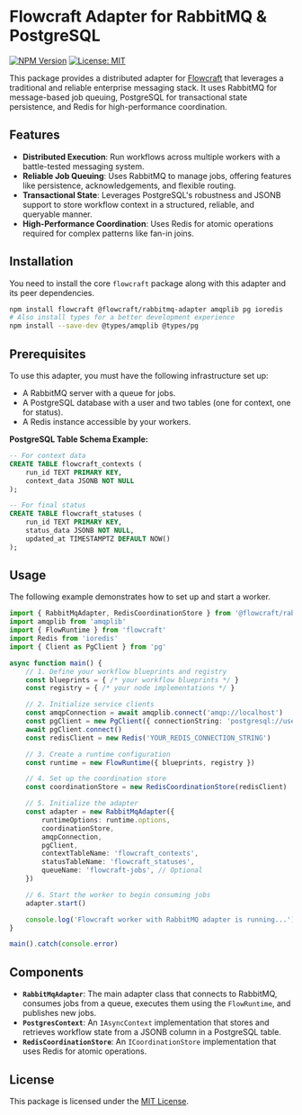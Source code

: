 # Flowcraft Adapter for RabbitMQ & PostgreSQL

[![NPM Version](https://img.shields.io/npm/v/@flowcraft/rabbitmq-adapter.svg)](https://www.npmjs.com/package/@flowcraft/rabbitmq-adapter)
[![License: MIT](https://img.shields.io/badge/License-MIT-yellow.svg)](https://opensource.org/licenses/MIT)

This package provides a distributed adapter for [Flowcraft](https://www.npmjs.com/package/flowcraft) that leverages a traditional and reliable enterprise messaging stack. It uses RabbitMQ for message-based job queuing, PostgreSQL for transactional state persistence, and Redis for high-performance coordination.

## Features

- **Distributed Execution**: Run workflows across multiple workers with a battle-tested messaging system.
- **Reliable Job Queuing**: Uses RabbitMQ to manage jobs, offering features like persistence, acknowledgements, and flexible routing.
- **Transactional State**: Leverages PostgreSQL's robustness and JSONB support to store workflow context in a structured, reliable, and queryable manner.
- **High-Performance Coordination**: Uses Redis for atomic operations required for complex patterns like fan-in joins.

## Installation

You need to install the core `flowcraft` package along with this adapter and its peer dependencies.

```bash
npm install flowcraft @flowcraft/rabbitmq-adapter amqplib pg ioredis
# Also install types for a better development experience
npm install --save-dev @types/amqplib @types/pg
```

## Prerequisites

To use this adapter, you must have the following infrastructure set up:
- A RabbitMQ server with a queue for jobs.
- A PostgreSQL database with a user and two tables (one for context, one for status).
- A Redis instance accessible by your workers.

**PostgreSQL Table Schema Example:**
```sql
-- For context data
CREATE TABLE flowcraft_contexts (
    run_id TEXT PRIMARY KEY,
    context_data JSONB NOT NULL
);

-- For final status
CREATE TABLE flowcraft_statuses (
    run_id TEXT PRIMARY KEY,
    status_data JSONB NOT NULL,
    updated_at TIMESTAMPTZ DEFAULT NOW()
);
```

## Usage

The following example demonstrates how to set up and start a worker.

```typescript
import { RabbitMqAdapter, RedisCoordinationStore } from '@flowcraft/rabbitmq-adapter'
import amqplib from 'amqplib'
import { FlowRuntime } from 'flowcraft'
import Redis from 'ioredis'
import { Client as PgClient } from 'pg'

async function main() {
	// 1. Define your workflow blueprints and registry
	const blueprints = { /* your workflow blueprints */ }
	const registry = { /* your node implementations */ }

	// 2. Initialize service clients
	const amqpConnection = await amqplib.connect('amqp://localhost')
	const pgClient = new PgClient({ connectionString: 'postgresql://user:pass@host:5432/db' })
	await pgClient.connect()
	const redisClient = new Redis('YOUR_REDIS_CONNECTION_STRING')

	// 3. Create a runtime configuration
	const runtime = new FlowRuntime({ blueprints, registry })

	// 4. Set up the coordination store
	const coordinationStore = new RedisCoordinationStore(redisClient)

	// 5. Initialize the adapter
	const adapter = new RabbitMqAdapter({
		runtimeOptions: runtime.options,
		coordinationStore,
		amqpConnection,
		pgClient,
		contextTableName: 'flowcraft_contexts',
		statusTableName: 'flowcraft_statuses',
		queueName: 'flowcraft-jobs', // Optional
	})

	// 6. Start the worker to begin consuming jobs
	adapter.start()

	console.log('Flowcraft worker with RabbitMQ adapter is running...')
}

main().catch(console.error)
```

## Components

- **`RabbitMqAdapter`**: The main adapter class that connects to RabbitMQ, consumes jobs from a queue, executes them using the `FlowRuntime`, and publishes new jobs.
- **`PostgresContext`**: An `IAsyncContext` implementation that stores and retrieves workflow state from a JSONB column in a PostgreSQL table.
- **`RedisCoordinationStore`**: An `ICoordinationStore` implementation that uses Redis for atomic operations.

## License

This package is licensed under the [MIT License](LICENSE).
